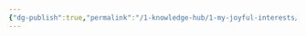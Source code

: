 ```yaml
---
{"dg-publish":true,"permalink":"/1-knowledge-hub/1-my-joyful-interests/people/nikhil-kamat/","noteIcon":""}
---
```


